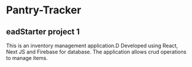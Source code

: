 
# Pantry-Tracker
## eadStarter project 1

This is an inventory management application.D
Developed using React, Next JS and Firebase for database.
The application allows crud operations to manage items.

